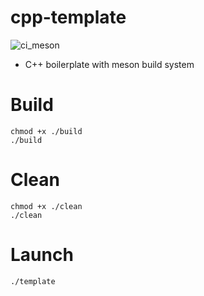 # cpp-template

![ci_meson](https://github.com/Lucashw68/cpp-template/workflows/ci_meson/badge.svg)

 - C++ boilerplate with meson build system

# Build

```
chmod +x ./build
./build
```

# Clean

```
chmod +x ./clean
./clean
```

# Launch

```
./template
```
